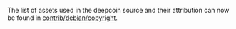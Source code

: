 The list of assets used in the deepcoin source and their attribution can now be found in [contrib/debian/copyright](../contrib/debian/copyright).
